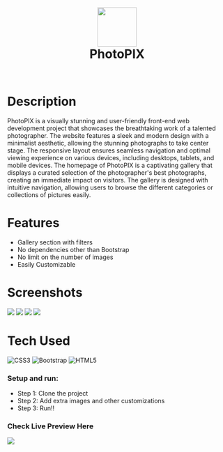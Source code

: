 <div align="center">
      <h1> <img src="https://github.com/Akarsh3053/test/blob/87785773b0076265bf970d3cc471b4b0b6a7af26/logo.png" width="90px"><br/>PhotoPIX</h1>
     </div>
<p align="center"> <a href="https://www.onlyakarsh.com/" target="_blank"><img alt="" src="https://img.shields.io/badge/Website-EA4C89?style=normal&logo=dribbble&logoColor=white" style="vertical-align:center" /></a> <a href="https://twitter.com/only_akarsh" target="_blank"><img alt="" src="https://img.shields.io/badge/Twitter-1DA1F2?style=normal&logo=twitter&logoColor=white" style="vertical-align:center" /></a> <a href="https://www.instagram.com/mayank__arc/" target="_blank"><img alt="" src="https://img.shields.io/badge/Instagram-E4405F?style=normal&logo=instagram&logoColor=white" style="vertical-align:center" /></a> <a href="https://www.linkedin.com/in/akarsh3053/}" target="_blank"><img alt="" src="https://img.shields.io/badge/LinkedIn-0077B5?style=normal&logo=linkedin&logoColor=white" style="vertical-align:center" /></a> </p>

# Description
PhotoPIX is a visually stunning and user-friendly front-end web development project that showcases the breathtaking work of a talented photographer. The website features a sleek and modern design with a minimalist aesthetic, allowing the stunning photographs to take center stage. The responsive layout ensures seamless navigation and optimal viewing experience on various devices, including desktops, tablets, and mobile devices.  The homepage of PhotoPIX is a captivating gallery that displays a curated selection of the photographer's best photographs, creating an immediate impact on visitors. The gallery is designed with intuitive navigation, allowing users to browse the different categories or collections of pictures easily.

# Features
- Gallery section with filters
- No dependencies other than Bootstrap
- No limit on the number of images
- Easily Customizable

# Screenshots
 <img src="https://github.com/Akarsh3053/test/blob/main/screenshots/Home.png"> <img src="https://github.com/Akarsh3053/test/blob/main/screenshots/About.png"> <img src="https://github.com/Akarsh3053/test/blob/main/screenshots/Gallery.png"> <img src="https://github.com/Akarsh3053/test/blob/main/screenshots/Contact.png">
# Tech Used
 ![CSS3](https://img.shields.io/badge/css3-%231572B6.svg?style=for-the-badge&logo=css3&logoColor=white) ![Bootstrap](https://img.shields.io/badge/bootstrap-%23563D7C.svg?style=for-the-badge&logo=bootstrap&logoColor=white) ![HTML5](https://img.shields.io/badge/html5-%23E34F26.svg?style=for-the-badge&logo=html5&logoColor=white)
      

### Setup and run:
- Step 1: Clone the project 
- Step 2: Add extra images and other customizations
- Step 3: Run!!

### Check Live Preview Here
<a href="https://akarsh3053.github.io/PhotoPIX/" target="_blank"><img src="https://www.animatedimages.org/data/media/1096/animated-click-here-sign-and-button-image-0042.gif" /></a>
